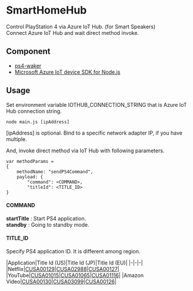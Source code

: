 # SmartHomeHub
Control PlayStation 4 via Azure IoT Hub. (for Smart Speakers)  
Connect Azure IoT Hub and wait direct method invoke.

## Component
- [ps4-waker](https://github.com/dhleong/ps4-waker)
- [Microsoft Azure IoT device SDK for Node.js](https://github.com/Azure/azure-iot-sdk-node)

## Usage
Set environment variable IOTHUB_CONNECTION_STRING that is Azure IoT Hub connection string.
```
node main.js [ipAddress]
```
\[ipAddress\] is optional. Bind to a specific network adapter IP, if you have multiple.

And, invoke direct method via IoT Hub with following parameters.
```
var methodParams =
{
    methodName: "sendPS4Command",
    payload: {
        "command": <COMMAND>,
        "titleId": <TITLE_ID>
}
```
#### COMMAND
__startTitle__ : Start PS4 application.  
__standby__ : Going to standby mode.

#### TITLE_ID
Specify PS4 application ID.
It is different among region.

|Application|Title Id (US)|Title Id (JP)|Title Id (EU)|
|-|-|-|
|Netflix|[CUSA00129](https://store.playstation.com/en-us/product/UT0007-CUSA00129_00-NETFLIXPOLLUX001)|[CUSA02988](https://store.playstation.com/ja-jp/product/JA0010-CUSA02988_00-NETFLIXPOLLUX001)|[CUSA00127](https://store.playstation.com/en-gb/product/EP4350-CUSA00127_00-NETFLIXPOLLUX001)|
|YouTube|[CUSA01015](https://store.playstation.com/en-us/product/UP4381-CUSA01015_00-YOUTUBESCEA00000)|[CUSA01065](https://store.playstation.com/ja-jp/product/JA0004-CUSA01065_00-YOUTUBESCEJ00000)|[CUSA01116](https://store.playstation.com/en-gb/product/EP4381-CUSA01116_00-YOUTUBESCEE00000)|
|Amazon Video|[CUSA00130](https://store.playstation.com/en-us/product/UP2064-CUSA00130_00-AIV00000000000US)|[CUSA03099](https://store.playstation.com/ja-jp/product/JA0011-CUSA03099_00-AMAZONVIDEOJAPAN)|[CUSA00126](https://store.playstation.com/en-gb/product/EP4183-CUSA00126_00-AIV00000000000EU)|
